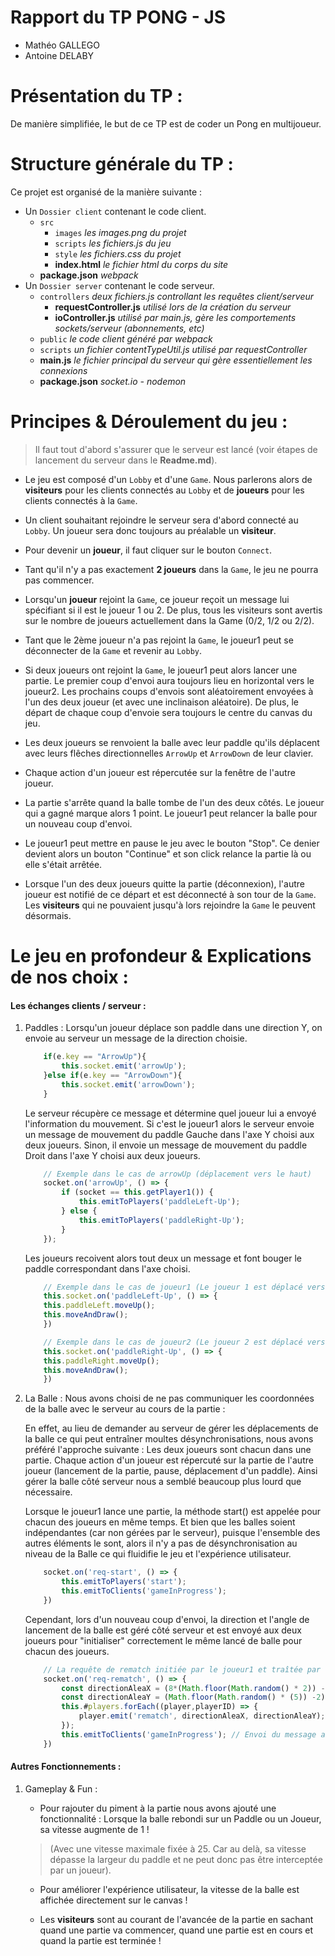 # Rapport du TP PONG - JS

- Mathéo GALLEGO
- Antoine DELABY

# Présentation du TP :

De manière simplifiée, le but de ce TP est de coder un Pong en multijoueur.

# Structure générale du TP :

Ce projet est organisé de la manière suivante :
- Un `Dossier client` contenant le code client.
    - `src`
        - `images` *les images.png du projet*
        - `scripts` *les fichiers.js du jeu*
        - `style` *les fichiers.css du projet*
        - **index.html** *le fichier html du corps du site*
    - __package.json__ *webpack*
- Un `Dossier server` contenant le code serveur.
    - `controllers` *deux fichiers.js controllant les requêtes client/serveur*
        - **requestController.js** *utilisé lors de la création du serveur*
        - **ioController.js** *utilisé par main.js, gère les comportements sockets/serveur (abonnements, etc)*
    - `public` *le code client généré par webpack*
    - `scripts` *un fichier contentTypeUtil.js utilisé par requestController*
    - **main.js** *le fichier principal du serveur qui gère essentiellement les connexions*
    - __package.json__ *socket.io - nodemon*

# Principes & Déroulement du jeu :

> Il faut tout d'abord s'assurer que le serveur est lancé (voir étapes de lancement du serveur dans le **Readme.md**).

- Le jeu est composé d'un `Lobby` et d'une `Game`. Nous parlerons alors de **visiteurs** pour les clients connectés au `Lobby` et de **joueurs** pour les clients connectés à la `Game`.

- Un client souhaitant rejoindre le serveur sera d'abord connecté au `Lobby`. Un joueur sera donc toujours au préalable un **visiteur**.

- Pour devenir un **joueur**, il faut cliquer sur le bouton `Connect`.

- Tant qu'il n'y a pas exactement **2 joueurs** dans la `Game`, le jeu ne pourra pas commencer.

- Lorsqu'un **joueur** rejoint la `Game`, ce joueur reçoit un message lui spécifiant si il est le joueur 1 ou 2. De plus, tous les visiteurs sont avertis sur le nombre de joueurs actuellement dans la Game (0/2, 1/2 ou 2/2).

- Tant que le 2ème joueur n'a pas rejoint la `Game`, le joueur1 peut se déconnecter de la `Game` et revenir au `Lobby`.

- Si deux joueurs ont rejoint la `Game`, le joueur1 peut alors lancer une partie. Le premier coup d'envoi aura toujours lieu en horizontal vers le joueur2. Les prochains coups d'envois sont aléatoirement envoyées à l'un des deux joueur (et avec une inclinaison aléatoire). De plus, le départ de chaque coup d'envoie sera toujours le centre du canvas du jeu.

- Les deux joueurs se renvoient la balle avec leur paddle qu'ils déplacent avec leurs flêches directionnelles `ArrowUp` et `ArrowDown` de leur clavier.

- Chaque action d'un joueur est répercutée sur la fenêtre de l'autre joueur.

- La partie s'arrête quand la balle tombe de l'un des deux côtés. Le joueur qui a gagné marque alors 1 point. Le joueur1 peut relancer la balle pour un nouveau coup d'envoi.

- Le joueur1 peut mettre en pause le jeu avec le bouton "Stop". Ce denier devient alors un bouton "Continue" et son click relance la partie là ou elle s'était arrêtée.

- Lorsque l'un des deux joueurs quitte la partie (déconnexion), l'autre joueur est notifié de ce départ et est déconnecté à son tour de la `Game`. Les **visiteurs** qui ne pouvaient jusqu'à lors rejoindre la `Game` le peuvent désormais.


# Le jeu en profondeur & Explications de nos choix :
#### Les échanges clients / serveur :

1. Paddles :
    Lorsqu'un joueur déplace son paddle dans une direction Y, on envoie au serveur un message de la direction choisie.
    
    ```js
        if(e.key == "ArrowUp"){
            this.socket.emit('arrowUp');
        }else if(e.key == "ArrowDown"){
            this.socket.emit('arrowDown');
        }
    ```

    Le serveur récupère ce message et détermine quel joueur lui a envoyé l'information du mouvement. Si c'est le joueur1 alors le serveur envoie un message de mouvement du paddle Gauche dans l'axe Y choisi aux deux joueurs. Sinon, il envoie un message de mouvement du paddle Droit dans l'axe Y choisi aux deux joueurs.

    ```js
        // Exemple dans le cas de arrowUp (déplacement vers le haut)
        socket.on('arrowUp', () => { 
            if (socket == this.getPlayer1()) {
                this.emitToPlayers('paddleLeft-Up');
            } else {
                this.emitToPlayers('paddleRight-Up');
            }
        });
    ```

    Les joueurs recoivent alors tout deux un message et font bouger le paddle correspondant dans l'axe choisi.

    ```js
        // Exemple dans le cas de joueur1 (Le joueur 1 est déplacé vers le haut)
        this.socket.on('paddleLeft-Up', () => {
        this.paddleLeft.moveUp();
        this.moveAndDraw();
        })

        // Exemple dans le cas de joueur2 (Le joueur 2 est déplacé vers le haut)
        this.socket.on('paddleRight-Up', () => {
        this.paddleRight.moveUp();
        this.moveAndDraw();
        })
    ```

2. La Balle :
    Nous avons choisi de ne pas communiquer les coordonnées de la balle avec le serveur au cours de la partie :

    En effet, au lieu de demander au serveur de gérer les déplacements de la balle ce qui peut entraîner moultes désynchronisations, nous avons préféré l'approche suivante : Les deux joueurs sont chacun dans une partie. Chaque action d'un joueur est répercuté sur la partie de l'autre joueur (lancement de la partie, pause, déplacement d'un paddle). Ainsi gérer la balle côté serveur nous a semblé beaucoup plus lourd que nécessaire.

    Lorsque le joueur1 lance une partie, la méthode start() est appelée pour chacun des joueurs en même temps. Et bien que les balles soient indépendantes (car non gérées par le serveur), puisque l'ensemble des autres éléments le sont, alors il n'y a pas de désynchronisation au niveau de la Balle ce qui fluidifie le jeu et l'expérience utilisateur.

    ```js
        socket.on('req-start', () => {
            this.emitToPlayers('start');
            this.emitToClients('gameInProgress');
        })
    ```

    Cependant, lors d'un nouveau coup d'envoi, la direction et l'angle de lancement de la balle est géré côté serveur et est envoyé aux deux joueurs pour "initialiser" correctement le même lancé de balle pour chacun des joueurs.

    ```js
        // La requête de rematch initiée par le joueur1 et traîtée par le serveur :
        socket.on('req-rematch', () => {
            const directionAleaX = (8*(Math.floor(Math.random() * 2)) -4); // -4 or 4 -> Vers Joueur1 ou vers Joueur2
            const directionAleaY = (Math.floor(Math.random() * (5)) -2); // -2 à 2 -> Vers le Haut ou vers le Bas
            this.#players.forEach((player,playerID) => {
                player.emit('rematch', directionAleaX, directionAleaY); // Envoi du message aux joueurs
            });
            this.emitToClients('gameInProgress'); // Envoi du message aux visiteurs
        })
    ```

#### Autres Fonctionnements :

1. Gameplay & Fun :
    - Pour rajouter du piment à la partie nous avons ajouté une fonctionnalité : Lorsque la balle rebondi sur un Paddle ou un Joueur, sa vitesse augmente de 1 ! 

    > (Avec une vitesse maximale fixée à 25. Car au delà, sa vitesse dépasse la largeur du paddle et ne peut donc pas être interceptée par un joueur).

    - Pour améliorer l'expérience utilisateur, la vitesse de la balle est affichée directement sur le canvas !

    - Les **visiteurs** sont au courant de l'avancée de la partie en sachant quand une partie va commencer, quand une partie est en cours et quand la partie est terminée !